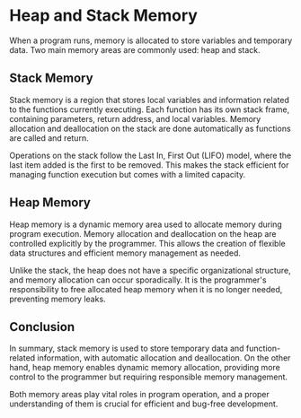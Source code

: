 # Heap and Stack Memory

When a program runs, memory is allocated to store variables and temporary data. Two main memory areas are commonly used: heap and stack.

## Stack Memory

Stack memory is a region that stores local variables and information related to the functions currently executing. Each function has its own stack frame, containing parameters, return address, and local variables. Memory allocation and deallocation on the stack are done automatically as functions are called and return.

Operations on the stack follow the Last In, First Out (LIFO) model, where the last item added is the first to be removed. This makes the stack efficient for managing function execution but comes with a limited capacity.

## Heap Memory

Heap memory is a dynamic memory area used to allocate memory during program execution. Memory allocation and deallocation on the heap are controlled explicitly by the programmer. This allows the creation of flexible data structures and efficient memory management as needed.

Unlike the stack, the heap does not have a specific organizational structure, and memory allocation can occur sporadically. It is the programmer's responsibility to free allocated heap memory when it is no longer needed, preventing memory leaks.

## Conclusion

In summary, stack memory is used to store temporary data and function-related information, with automatic allocation and deallocation. On the other hand, heap memory enables dynamic memory allocation, providing more control to the programmer but requiring responsible memory management.

Both memory areas play vital roles in program operation, and a proper understanding of them is crucial for efficient and bug-free development.
